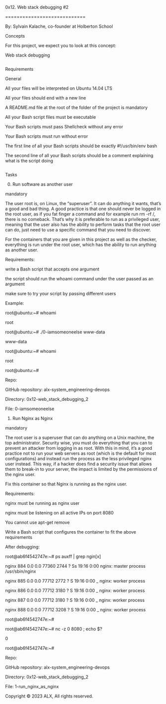 0x12. Web stack debugging #2

============================



 By: Sylvain Kalache, co-founder at Holberton School



Concepts

For this project, we expect you to look at this concept:



Web stack debugging





<img src="https://s3.amazonaws.com/intranet-projects-files/holbertonschool-sysadmin_devops/287/99littlebugsinthecode-holberton.jpg" alt="" loading="lazy" style="">



Requirements

General

All your files will be interpreted on Ubuntu 14.04 LTS

All your files should end with a new line

A README.md file at the root of the folder of the project is mandatory

All your Bash script files must be executable

Your Bash scripts must pass Shellcheck without any error

Your Bash scripts must run without error

The first line of all your Bash scripts should be exactly #!/usr/bin/env bash

The second line of all your Bash scripts should be a comment explaining what is the script doing





<img src="https://s3.amazonaws.com/alx-intranet.hbtn.io/uploads/medias/2020/9/eaeff07a715ff880b1ceb8e863a1d141a74a7f85.png?X-Amz-Algorithm=AWS4-HMAC-SHA256&amp;X-Amz-Credential=AKIARDDGGGOUSBVO6H7D%2F20230131%2Fus-east-1%2Fs3%2Faws4_request&amp;X-Amz-Date=20230131T203608Z&amp;X-Amz-Expires=86400&amp;X-Amz-SignedHeaders=host&amp;X-Amz-Signature=da99157eaf4387aec4cee5614f84210ef4d632b0dc2deb9bd6abc4c6d716e33c" alt="" loading="lazy" style="">



Tasks

0. Run software as another user

mandatory





The user root is, on Linux, the “superuser”. It can do anything it wants, that’s a good and bad thing. A good practice is that one should never be logged in the root user, as if you fat finger a command and for example run rm -rf /, there is no comeback. That’s why it is preferable to run as a privileged user, meaning that the user also has the ability to perform tasks that the root user can do, just need to use a specific command that you need to discover.



For the containers that you are given in this project as well as the checker, everything is run under the root user, which has the ability to run anything as another user.



Requirements:



write a Bash script that accepts one argument

the script should run the whoami command under the user passed as an argument

make sure to try your script by passing different users

Example:



root@ubuntu:~# whoami

root

root@ubuntu:~# ./0-iamsomeoneelse www-data

www-data

root@ubuntu:~# whoami

root

root@ubuntu:~#

Repo:



GitHub repository: alx-system_engineering-devops

Directory: 0x12-web_stack_debugging_2

File: 0-iamsomeoneelse

  

1. Run Nginx as Nginx

mandatory

The root user is a superuser that can do anything on a Unix machine, the top administrator. Security wise, you must do everything that you can to prevent an attacker from logging in as root. With this in mind, it’s a good practice not to run your web servers as root (which is the default for most configurations) and instead run the process as the less privileged nginx user instead. This way, if a hacker does find a security issue that allows them to break-in to your server, the impact is limited by the permissions of the nginx user.



Fix this container so that Nginx is running as the nginx user.



Requirements:



nginx must be running as nginx user

nginx must be listening on all active IPs on port 8080

You cannot use apt-get remove

Write a Bash script that configures the container to fit the above requirements

After debugging:



root@ab6f4542747e:~# ps auxff | grep ngin[x]

nginx      884  0.0  0.0  77360  2744 ?        Ss   19:16   0:00 nginx: master process /usr/sbin/nginx

nginx      885  0.0  0.0  77712  2772 ?        S    19:16   0:00  \_ nginx: worker process

nginx      886  0.0  0.0  77712  3180 ?        S    19:16   0:00  \_ nginx: worker process

nginx      887  0.0  0.0  77712  3180 ?        S    19:16   0:00  \_ nginx: worker process

nginx      888  0.0  0.0  77712  3208 ?        S    19:16   0:00  \_ nginx: worker process

root@ab6f4542747e:~#

root@ab6f4542747e:~# nc -z 0 8080 ; echo $?

0

root@ab6f4542747e:~#

Repo:



GitHub repository: alx-system_engineering-devops

Directory: 0x12-web_stack_debugging_2

File: 1-run_nginx_as_nginx

  

Copyright © 2023 ALX, All rights reserved.
